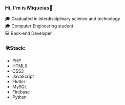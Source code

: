 ### Hi, I'm is Miqueias👋
🎓 Graduated in interdisciplinary science and technology <br>
🎓 Computer Engineering student <br>
💻 Back-end Developer <br>


### 🛠️Stack:

<ul>
  <li>PHP </li>
  <li>HTML5 </li>
  <li>CSS3</li>
  <li>JavaScript </li>
  <li>Flutter</li>
  <li>MySQL</li>
  <li>Firebase</li>
  <li>Python </li>
</ul>


 




<!--
**miqueiasrodrigues/miqueiasrodrigues** is a ✨ _special_ ✨ repository because its `README.md` (this file) appears on your GitHub profile.

Here are some ideas to get you started:

- 🔭 I’m currently working on ...
- 🌱 I’m currently learning ...
- 👯 I’m looking to collaborate on ...
- 🤔 I’m looking for help with ...
- 💬 Ask me about ...
- 📫 How to reach me: ...
- 😄 Pronouns: ...
- ⚡ Fun fact: ...
-->
